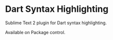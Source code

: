 Dart Syntax Highlighting
============================
Sublime Text 2 plugin for Dart syntax highlighting.

Available on Package control.